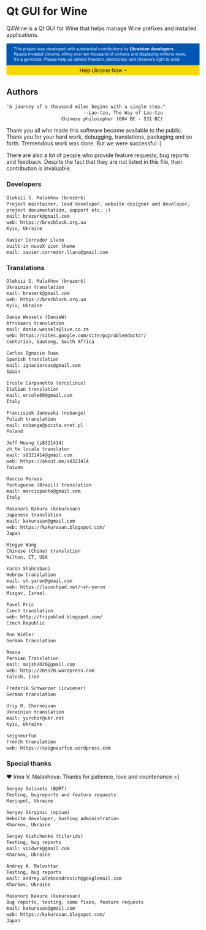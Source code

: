 # Qt GUI for Wine

Q4Wine is a Qt GUI for Wine that helps manage Wine prefixes and installed applications.

[![Stand With Ukraine](https://raw.githubusercontent.com/vshymanskyy/StandWithUkraine/main/banner-direct.svg)](https://stand-with-ukraine.pp.ua)

## Authors

```
"A journey of a thousand miles begins with a single step."
							--Lao-tzu, The Way of Lao-tzu
					Chinese philosopher (604 BC - 531 BC)
```

Thank you all who made this software become available to the public. Thank you for your hard work, debugging, translations, packaging and so forth. Tremendous work was done. But we were successful :)

There are also a lot of people who provide feature requests, bug reports and feedback. Despite the fact that they are not listed in this file, their contribution is invaluable.


### Developers

```
Oleksii S. Malakhov (brezerk)
Project maintainer, lead developer, website designer and developer, project documentation, support etc. ;)
mail: brezerk@gmail.com
web: https://brezblock.org.ua
Kyiv, Ukraine
```

```
Xavier Corredor Llano 
built-in nuvoX icon theme
mail: xavier.corredor.llano@gmail.com
```
 
### Translations

```
Oleksii S. Malakhov (brezerk)
Ukrainian translation
mail: brezerk@gmail.com
web: https://brezblock.org.ua
Kyiv, Ukraine
```

```
Danie Wessels (DanieW)
Afrikaans translation
mail: danie.wessels@live.co.za
web: https://sites.google.com/site/pcproblemdoctor/
Centurion, Gauteng, South Africa
```
 
```
Carlos Ignacio Ruax 
Spanish translation
mail: ignacioruax@gmail.com
Spain
```

```
Ercole Carpanetto (ercolinux)
Italian translation
mail: ercole69@gmail.com
Italy
```

```
Franciszek Janowski (nobange)
Polish translation
mail: nobange@poczta.onet.pl
Poland
```

```
Jeff Huang (s8321414)
zh_tw locale translator
mail: s8321414@gmail.com
web: https://about.me/s8321414
Taiwan
```

```
Marcio Moraes 
Portuguese (Brazil) translation
mail: marciopanto@gmail.com
Italy
```

```
Masanori Kakura (kakurasan)
Japanese translation
mail: kakurasan@gmail.com
web: https://kakurasan.blogspot.com/
Japan
```

```
Mingye Wang 
Chinese (China) translation
Wilton, CT, USA
```

```
Yaron Shahrabani 
Hebrew translation
mail: sh.yaron@gmail.com
web: https://launchpad.net/~sh-yaron
Misgav, Israel
```

```
Pavel Fric 
Czech translation
web: http://fripohled.blogspot.com/
Czech Republic
```

```
Ron Widler 
German translation
```

```
Rosva 
Persian Translation
mail: mojsh2020@gmail.com
web: http://20ss20.wordpress.com
Talesh, Iran
```

```
Frederik Schwarzer (icwiener) 
German translation
```
```
Uriy O. Chornoivan 
Ukrainian translation
mail: yurchor@ukr.net
Kyiv, Ukraine
```

```
seigneurfuo 
French translation
web: https://seigneurfuo.wordpress.com
```
  
### Special thanks

&#10084; Irina V. Malakhova: Thanks for patience, love and countenance =]
 
```
Sergey Golivets (B@RT)
Testing, bugreports and feature requests
Mariupol, Ukraine
```

```
Sergey Skrypnic (opium) 
Website developer, hosting administration
Kharkov, Ukraine
```

```
Sergey Kishchenko (tilarids)
Testing, bug reports
mail: voidwrk@gmail.com
Kharkov, Ukraine
```

```
Andrey A. Maloshtan 
Testing, bug reports
mail: andrey.aleksandrovich@googlemail.com
Kharkov, Ukraine
```

```
Masanori Kakura (kakurasan)
Bug reports, testing, some fixes, feature requests
mail: kakurasan@gmail.com
web: https://kakurasan.blogspot.com/
Japan
```
